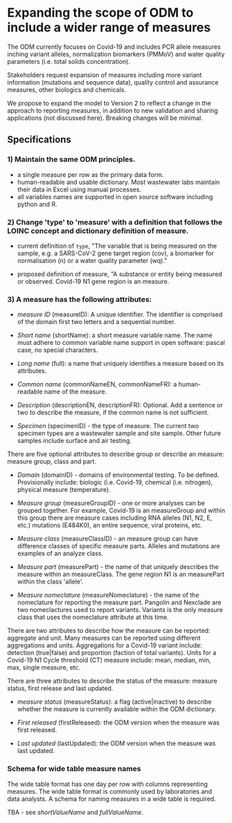 # Expanding the scope of ODM to include a wider range of measures

The ODM currently focuses on Covid-19 and includes PCR allele measures inching variant alleles, normalization biomarkers (PMMoV) and water quality parameters (i.e. total solids concentration).

Stakeholders request expansion of measures including more variant information (mutations and sequence data), quality control and assurance measures, other biologics and chemicals.

We propose to expand the model to Version 2 to reflect a change in the approach to reporting measures, in addition to new validation and sharing applications (not discussed here). Breaking changes will be minimal.

## Specifications

### 1) Maintain the same ODM principles.

- a single measure per row as the primary data form.
- human-readable and usable dictionary. Most wastewater labs maintain their data in Excel using manual processes.
- all variables names are supported in open source software including python and R.

### 2) Change 'type' to 'measure' with a definition that follows the LOINC concept and dictionary definition of measure.

- current definition of `type`, "The variable that is being measured on the sample, e.g. a SARS-CoV-2 gene target region (cov), a biomarker for normalisation (n) or a water quality parameter (wq)."

- proposed definition of measure, "A substance or entity being measured or observed. Covid-19 N1 gene region is an measure.

### 3) A measure has the following attributes:

- _measure ID_ (measureID): A unique identifier. The identifier is comprised of the domain first two letters and a sequential number.

- _Short name_ (shortName): a short measure variable name. The name must adhere to common variable name support in open software: pascal case, no special characters.

- _Long name_ (full): a name that uniquely identifies a measure based on its attributes.

- _Common name_ (commonNameEN, commonNameFR): a human-readable name of the measure.

- _Description_ (descriptionEN, descriptionFR): Optional. Add a sentence or two to describe the measure, if the common name is not sufficient.

- _Specimen_ (specimenID) - the type of measure. The current two specimen types are a wastewater sample and site sample. Other future samples include surface and air testing.

There are five optional attributes to describe group or describe an measure: measure group, class and part.

- _Domain_ (domainID) - domains of environmental testing. To be defined. Provisionally include: biologic (i.e. Covid-19, chemical (i.e. nitrogen), physical measure (temperature).

- _Measure group_ (measureGroupID) - one or more analyses can be grouped together. For example, Covid-19 is an measureGroup and within this group there are measure cases including RNA alleles (N1, N2, E, etc.) mutations (E484K0), an entire sequence, viral proteins, etc.

- _Measure class_ (measureClassID) - an measure group can have difference classes of specific measure parts. Alleles and mutations are examples of an analyze class.

- _Measure part_ (measurePart) - the name of that uniquely describes the measure within an measureClass. The gene region N1 is an measurePart within the class 'allele'.

- _Measure nomeclature_ (measureNomeclature) - the name of the nomeclature for reporting the measure part. Pangolin and Nexclade are two nomeclactures used to report variants. Variants is the only measure class that uses the nomeclature attribute at this time.

There are two attributes to describe how the measure can be reported: aggregate and unit. Many measures can be reported using different aggregations and units. Aggregations for a Covid-19 variant include: detection (true|false) and proportion (faction of total variants). Units for a Covid-19 N1 Cycle threshold (CT) measure include: mean, median, min, max, single measure, etc.


There are three attributes to describe the status of the measure: measure status, first release and last updated.

- _measure status_ (measureStatus): a flag (active|inactive) to describe whether the measure is currently available within the ODM dictionary.

- _First released_ (firstReleased): the ODM version when the measure was first released.

- _Last updated_ (lastUpdated): the ODM version when the measure was last updated.

### Schema for wide table measure names

The wide table format has one day per row with columns representing measures. The wide table format is commonly used by laboratories and data analysts. A schema for naming measures in a wide table is required.

TBA - see _shortValueName_ and _fullValueName_.
